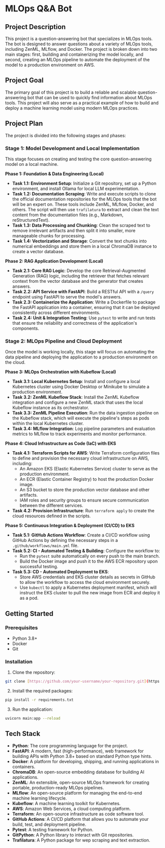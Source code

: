 # MLOps Q&A Bot

## Project Description

This project is a question-answering bot that specializes in MLOps tools. The bot is designed to answer questions about a variety of MLOps tools, including ZenML, MLflow, and Docker. The project is broken down into two main stages: first, building and containerizing the model locally, and second, creating an MLOps pipeline to automate the deployment of the model to a production environment on AWS.

## Project Goal

The primary goal of this project is to build a reliable and scalable question-answering bot that can be used to quickly find information about MLOps tools. This project will also serve as a practical example of how to build and deploy a machine learning model using modern MLOps practices.

## Project Plan

The project is divided into the following stages and phases:

### Stage 1: Model Development and Local Implementation

This stage focuses on creating and testing the core question-answering model on a local machine.

**Phase 1: Foundation & Data Engineering (Local)**

* **Task 1.1: Environment Setup**: Initialize a Git repository, set up a Python environment, and install Ollama for local LLM experimentation.
* **Task 1.2: Documentation Scraping**: Write and execute scripts to clone the official documentation repositories for the MLOps tools that the bot will be an expert on. These tools include ZenML, MLflow, Docker, and others. The script will then use `trafilatura` to extract and clean the text content from the documentation files (e.g., Markdown, reStructuredText).
* **Task 1.3: Data Processing and Chunking**: Clean the scraped text to remove irrelevant artifacts and then split it into smaller, more manageable chunks for processing.
* **Task 1.4: Vectorization and Storage**: Convert the text chunks into numerical embeddings and store them in a local ChromaDB instance to create a vector database.

**Phase 2: RAG Application Development (Local)**

* **Task 2.1: Core RAG Logic**: Develop the core Retrieval-Augmented Generation (RAG) logic, including the retriever that fetches relevant context from the vector database and the generator that creates answers.
* **Task 2.2: API Service with FastAPI**: Build a RESTful API with a `/query` endpoint using FastAPI to serve the model's answers.
* **Task 2.3: Containerize the Application**: Write a Dockerfile to package the FastAPI application into a container, ensuring that it can be deployed consistently across different environments.
* **Task 2.4: Unit & Integration Testing**: Use `pytest` to write and run tests that ensure the reliability and correctness of the application's components.

### Stage 2: MLOps Pipeline and Cloud Deployment

Once the model is working locally, this stage will focus on automating the data pipeline and deploying the application to a production environment on the cloud.

**Phase 3: MLOps Orchestration with Kubeflow (Local)**

* **Task 3.1: Local Kubernetes Setup**: Install and configure a local Kubernetes cluster using Docker Desktop or Minikube to simulate a production environment.
* **Task 3.2: ZenML Kubeflow Stack**: Install the ZenML Kubeflow integration and configure a new ZenML stack that uses the local Kubeflow instance as its orchestrator.
* **Task 3.3: ZenML Pipeline Execution**: Run the data ingestion pipeline on the Kubeflow stack, which will execute the pipeline's steps as pods within the local Kubernetes cluster.
* **Task 3.4: MLflow Integration**: Log pipeline parameters and evaluation metrics to MLflow to track experiments and monitor performance.

**Phase 4: Cloud Infrastructure as Code (IaC) with EKS**

* **Task 4.1: Terraform Scripts for AWS**: Write Terraform configuration files to define and provision the necessary cloud infrastructure on AWS, including:
    * An Amazon EKS (Elastic Kubernetes Service) cluster to serve as the production environment.
    * An ECR (Elastic Container Registry) to host the production Docker image.
    * An S3 bucket to store the production vector database and other artifacts.
    * IAM roles and security groups to ensure secure communication between the different services.
* **Task 4.2: Provision Infrastructure**: Run `terraform apply` to create the cloud resources defined in the scripts.

**Phase 5: Continuous Integration & Deployment (CI/CD) to EKS**

* **Task 5.1: GitHub Actions Workflow**: Create a CI/CD workflow using GitHub Actions by defining the necessary steps in a `.github/workflows/main.yml` file.
* **Task 5.2: CI - Automated Testing & Building**: Configure the workflow to:
    * Run the `pytest` suite automatically on every push to the main branch.
    * Build the Docker image and push it to the AWS ECR repository upon successful testing.
* **Task 5.3: CD - Automated Deployment to EKS**:
    * Store AWS credentials and EKS cluster details as secrets in GitHub to allow the workflow to access the cloud environment securely.
    * Use `kubectl` to apply a Kubernetes deployment manifest, which will instruct the EKS cluster to pull the new image from ECR and deploy it as a pod.

## Getting Started

### Prerequisites

* Python 3.8+
* Docker
* Git

### Installation

1.  Clone the repository:

```bash
git clone [https://github.com/your-username/your-repository.git](https://github.com/your-username/your-repository.git)
```

2. Install the required packages:

```bash
pip install -r requirements.txt
```

3. Run the application:
```bash
uvicorn main:app --reload
```

## Tech Stack

* **Python**: The core programming language for the project.
* **FastAPI**: A modern, fast (high-performance), web framework for building APIs with Python 3.8+ based on standard Python type hints.
* **Docker**: A platform for developing, shipping, and running applications in containers.
* **ChromaDB**: An open-source embedding database for building AI applications.
* **ZenML**: An extensible, open-source MLOps framework for creating portable, production-ready MLOps pipelines.
* **MLflow**: An open-source platform for managing the end-to-end machine learning lifecycle.
* **Kubeflow**: A machine learning toolkit for Kubernetes.
* **AWS**: Amazon Web Services, a cloud computing platform.
* **Terraform**: An open-source infrastructure as code software tool.
* **GitHub Actions**: A CI/CD platform that allows you to automate your build, test, and deployment pipeline.
* **Pytest**: A testing framework for Python.
* **GitPython**: A Python library to interact with Git repositories.
* **Trafilatura**: A Python package for wep scraping and text extraction.